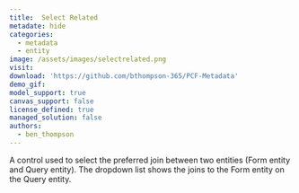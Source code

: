 ```yaml
---
title:  Select Related
metadate: hide
categories:
  - metadata
  - entity
image: /assets/images/selectrelated.png
visit: 
download: 'https://github.com/bthompson-365/PCF-Metadata'
demo_gif:
model_support: true
canvas_support: false
license_defined: true
managed_solution: false
authors:
  - ben_thompson
---
```

A control used to select the preferred join between two entities (Form entity and Query entity). The dropdown list shows the joins to the Form entity on the Query entity.
